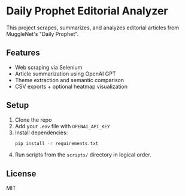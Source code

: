 # Daily Prophet Editorial Analyzer

This project scrapes, summarizes, and analyzes editorial articles from MuggleNet's "Daily Prophet".

## Features
- Web scraping via Selenium
- Article summarization using OpenAI GPT
- Theme extraction and semantic comparison
- CSV exports + optional heatmap visualization

## Setup
1. Clone the repo
2. Add your `.env` file with `OPENAI_API_KEY`
3. Install dependencies:
   ```bash
   pip install -r requirements.txt
   ```
4. Run scripts from the `scripts/` directory in logical order.

## License
MIT
